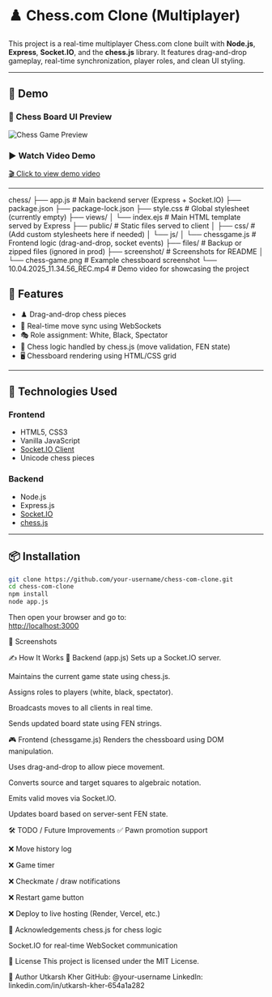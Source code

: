 # ♟️ Chess.com Clone (Multiplayer)

This project is a real-time multiplayer Chess.com clone built with **Node.js**, **Express**, **Socket.IO**, and the **chess.js** library. It features drag-and-drop gameplay, real-time synchronization, player roles, and clean UI styling.

---
## 🎥 Demo

### 📸 Chess Board UI Preview  
![Chess Game Preview](./screenshot/chess-game.png)

### ▶️ Watch Video Demo  
[🎬 Click to view demo video](./10.04.2025_11.34.56_REC.mp4)

---

chess/
├── app.js                           # Main backend server (Express + Socket.IO)
├── package.json
├── package-lock.json
├── style.css                        # Global stylesheet (currently empty)
├── views/
│   └── index.ejs                    # Main HTML template served by Express
├── public/                          # Static files served to client
│   ├── css/                         # (Add custom stylesheets here if needed)
│   └── js/
│       └── chessgame.js             # Frontend logic (drag-and-drop, socket events)
├── files/                           # Backup or zipped files (ignored in prod)
├── screenshot/                      # Screenshots for README
│   └── chess-game.png               # Example chessboard screenshot
└── 10.04.2025_11.34.56_REC.mp4      # Demo video for showcasing the project


## 🚀 Features

- ♟️ Drag-and-drop chess pieces
- 🔄 Real-time move sync using WebSockets
- 🎭 Role assignment: White, Black, Spectator
- 🧠 Chess logic handled by chess.js (move validation, FEN state)
- 🖥️ Chessboard rendering using HTML/CSS grid

---

## 🧰 Technologies Used

### Frontend
- HTML5, CSS3
- Vanilla JavaScript
- [Socket.IO Client](https://socket.io/)
- Unicode chess pieces

### Backend
- Node.js
- Express.js
- [Socket.IO](https://socket.io/)
- [chess.js](https://github.com/jhlywa/chess.js)

---

## 📦 Installation

```bash
git clone https://github.com/your-username/chess-com-clone.git
cd chess-com-clone
npm install
node app.js
```

Then open your browser and go to:  
[http://localhost:3000](http://localhost:3000)

📸 Screenshots


✍️ How It Works
🧠 Backend (app.js)
Sets up a Socket.IO server.

Maintains the current game state using chess.js.

Assigns roles to players (white, black, spectator).

Broadcasts moves to all clients in real time.

Sends updated board state using FEN strings.

🎮 Frontend (chessgame.js)
Renders the chessboard using DOM manipulation.

Uses drag-and-drop to allow piece movement.

Converts source and target squares to algebraic notation.

Emits valid moves via Socket.IO.

Updates board based on server-sent FEN state.

🛠️ TODO / Future Improvements
✅ Pawn promotion support

❌ Move history log

❌ Game timer

❌ Checkmate / draw notifications

❌ Restart game button

❌ Deploy to live hosting (Render, Vercel, etc.)

🙌 Acknowledgements
chess.js for chess logic

Socket.IO for real-time WebSocket communication

📃 License
This project is licensed under the MIT License.

👤 Author
Utkarsh Kher
GitHub: @your-username
LinkedIn: linkedin.com/in/utkarsh-kher-654a1a282
